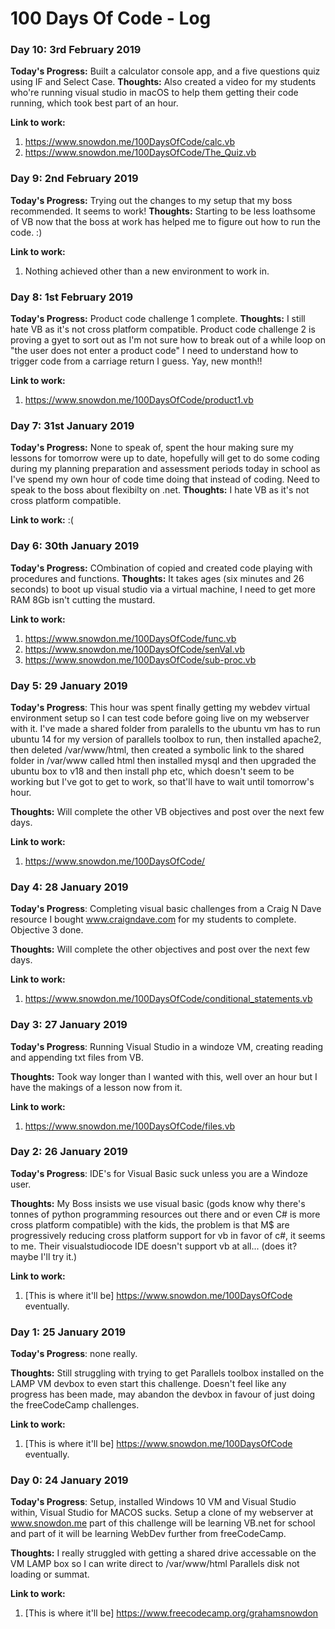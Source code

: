 # 100 Days Of Code - Log

### Day 10: 3rd February 2019

**Today's Progress:** Built a calculator console app, and a five questions quiz using IF and Select Case.
**Thoughts:** Also created a video for my students who're running visual studio in macOS to help them getting their code running, which took best part of an hour.

**Link to work:**
1. https://www.snowdon.me/100DaysOfCode/calc.vb
2. https://www.snowdon.me/100DaysOfCode/The_Quiz.vb


### Day 9: 2nd February 2019

**Today's Progress:** Trying out the changes to my setup that my boss recommended. It seems to work!
**Thoughts:** Starting to be less loathsome of VB now that the boss at work has helped me to figure out how to run the code. :)

**Link to work:**
1. Nothing achieved other than a new environment to work in.

### Day 8: 1st February 2019

**Today's Progress:** Product code challenge 1 complete.
**Thoughts:** I still hate VB as it's not cross platform compatible. Product code challenge 2 is proving a gyet to sort out as I'm not sure how to break out of a while loop on "the user does not enter a product code" I need to understand how to trigger code from a carriage return I guess. Yay, new month!!

**Link to work:**
1. https://www.snowdon.me/100DaysOfCode/product1.vb

### Day 7: 31st January 2019

**Today's Progress:** None to speak of, spent the hour making sure my lessons for tomorrow were up to date, hopefully will get to do some coding during my planning preparation and assessment periods today in school as I've spend my own hour of code time doing that instead of coding. Need to speak to the boss about flexibilty on .net.
**Thoughts:** I hate VB as it's not cross platform compatible.

**Link to work:**
:(


### Day 6: 30th January 2019

**Today's Progress:** COmbination of copied and created code playing with procedures and functions.
**Thoughts:** It takes ages (six minutes and 26 seconds) to boot up visual studio via a virtual machine, I need to get more RAM 8Gb isn't cutting the mustard.

**Link to work:**
1. https://www.snowdon.me/100DaysOfCode/func.vb
2. https://www.snowdon.me/100DaysOfCode/senVal.vb
3. https://www.snowdon.me/100DaysOfCode/sub-proc.vb

### Day 5: 29 January 2019

**Today's Progress**: This hour was spent finally getting my webdev virtual environment setup so I can test code before going live on my webserver with it.
I've made a shared folder from paralells to the ubuntu vm has to run ubuntu 14 for my version of parallels toolbox to run, then installed apache2, then deleted /var/www/html, then created a symbolic link to the shared folder in /var/www called html then installed mysql and then upgraded the ubuntu box to v18 and then install php etc, which doesn't seem to be working but I've got to get to work, so that'll have to wait until tomorrow's hour.

**Thoughts:** Will complete the other VB objectives and post over the next few days.

**Link to work:**
1. https://www.snowdon.me/100DaysOfCode/

### Day 4: 28 January 2019

**Today's Progress**: Completing visual basic challenges from a Craig N Dave resource I bought www.craigndave.com for my students to complete. Objective 3 done.

**Thoughts:** Will complete the other objectives and post over the next few days.

**Link to work:**
1. https://www.snowdon.me/100DaysOfCode/conditional_statements.vb

### Day 3: 27 January 2019

**Today's Progress**: Running Visual Studio in a windoze VM, creating reading and appending txt files from VB.

**Thoughts:** Took way longer than I wanted with this, well over an hour but I have the makings of a lesson now from it.

**Link to work:**
1. https://www.snowdon.me/100DaysOfCode/files.vb

### Day 2: 26 January 2019

**Today's Progress**: IDE's for Visual Basic suck unless you are a Windoze user.

**Thoughts:** My Boss insists we use visual basic (gods know why there's tonnes of python programming resources out there and or even C# is more cross platform compatible) with the kids, the problem is that M$ are progressively reducing cross platform support for vb in favor of c#, it seems to me. Their visualstudiocode IDE doesn't support vb at all... (does it? maybe I'll try it.)

**Link to work:**
1. [This is where it'll be] https://www.snowdon.me/100DaysOfCode eventually.

### Day 1: 25 January 2019

**Today's Progress**: none really.

**Thoughts:** Still struggling with trying to get Parallels toolbox installed on the LAMP VM devbox to even start this challenge. Doesn't feel like any progress has been made, may abandon the devbox in favour of just doing the freeCodeCamp challenges.

**Link to work:**
1. [This is where it'll be] https://www.snowdon.me/100DaysOfCode eventually.

### Day 0: 24 January 2019

**Today's Progress**: Setup, installed Windows 10 VM and Visual Studio within, Visual Studio for MACOS sucks. Setup a clone of my webserver at www.snowdon.me part of this challenge will be learning VB.net for school and part of it will be learning WebDev further from freeCodeCamp.

**Thoughts:** I really struggled with getting a shared drive accessable on the VM LAMP box so I can write direct to /var/www/html Parallels disk not loading or summat.

**Link to work:**
1. [This is where it'll be] https://www.freecodecamp.org/grahamsnowdon
